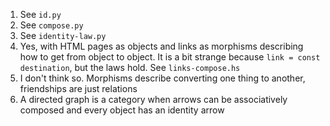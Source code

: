 1. See `id.py`
2. See `compose.py`
3. See `identity-law.py`
4. Yes, with HTML pages as objects and links as morphisms describing how to get
   from object to object. It is a bit strange because `link = const
   destination`, but the laws hold. See `links-compose.hs`
5. I don't think so. Morphisms describe converting one thing to another,
   friendships are just relations
6. A directed graph is a category when arrows can be associatively composed and
   every object has an identity arrow
